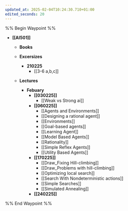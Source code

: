 ```yaml
---
updated_at: 2025-02-04T10:24:30.710+01:00
edited_seconds: 20
---
```

%% Begin Waypoint %%
- **[[AI501]]**
	- **Books**

	- **Excersizes**
		- **210225**
			- [[3-6 a,b,c]]
	- **Lectures**
		- **Febuary**
			- **[[030225]]**
				- [[Weak vs Strong ai]]
			- **[[060225]]**
				- [[Agents and Environments]]
				- [[Designing a rational agent]]
				- [[Environments]]
				- [[Goal-based agents]]
				- [[Learning Agent]]
				- [[Model Based Agents]]
				- [[Rationality]]
				- [[Simple Reflex Agents]]
				- [[Utility Based Agents]]
			- **[[170225]]**
				- [[Draw_Fixing Hill-climbing]]
				- [[Draw_Problems with hill-climbing]]
				- [[Optimizing local search]]
				- [[Search With Nondeterministic actions]]
				- [[Simple Searches]]
				- [[Simulated Annealing]]
			- **[[240225]]**


%% End Waypoint %%